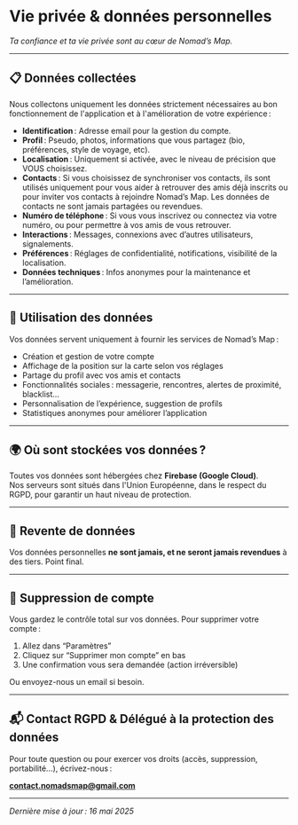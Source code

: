 # Vie privée & données personnelles

_Ta confiance et ta vie privée sont au cœur de Nomad’s Map._

---

## 📋 Données collectées

Nous collectons uniquement les données strictement nécessaires au bon fonctionnement de l'application et à l'amélioration de votre expérience :

- **Identification** : Adresse email pour la gestion du compte.
- **Profil** : Pseudo, photos, informations que vous partagez (bio, préférences, style de voyage, etc).
- **Localisation** : Uniquement si activée, avec le niveau de précision que VOUS choisissez.
- **Contacts** : Si vous choisissez de synchroniser vos contacts, ils sont utilisés uniquement pour vous aider à retrouver des amis déjà inscrits ou pour inviter vos contacts à rejoindre Nomad’s Map. Les données de contacts ne sont jamais partagées ou revendues.
- **Numéro de téléphone** : Si vous vous inscrivez ou connectez via votre numéro, ou pour permettre à vos amis de vous retrouver.
- **Interactions** : Messages, connexions avec d’autres utilisateurs, signalements.
- **Préférences** : Réglages de confidentialité, notifications, visibilité de la localisation.
- **Données techniques** : Infos anonymes pour la maintenance et l’amélioration.

---

## 🎯 Utilisation des données

Vos données servent uniquement à fournir les services de Nomad’s Map :

- Création et gestion de votre compte
- Affichage de la position sur la carte selon vos réglages
- Partage du profil avec vos amis et contacts
- Fonctionnalités sociales : messagerie, rencontres, alertes de proximité, blacklist…
- Personnalisation de l’expérience, suggestion de profils
- Statistiques anonymes pour améliorer l’application

---

## 🌍 Où sont stockées vos données ?

Toutes vos données sont hébergées chez **Firebase (Google Cloud)**.  
Nos serveurs sont situés dans l'Union Européenne, dans le respect du RGPD, pour garantir un haut niveau de protection.

---

## 🚫 Revente de données

Vos données personnelles **ne sont jamais, et ne seront jamais revendues** à des tiers. Point final.

---

## 🧹 Suppression de compte

Vous gardez le contrôle total sur vos données. Pour supprimer votre compte :

1. Allez dans “Paramètres”
2. Cliquez sur “Supprimer mon compte” en bas
3. Une confirmation vous sera demandée (action irréversible)

Ou envoyez-nous un email si besoin.

---

## 📬 Contact RGPD & Délégué à la protection des données

Pour toute question ou pour exercer vos droits (accès, suppression, portabilité…), écrivez-nous :

**contact.nomadsmap@gmail.com**

---

_Dernière mise à jour : 16 mai 2025_
